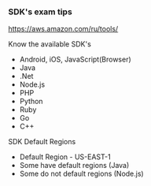### SDK's exam tips

https://aws.amazon.com/ru/tools/

Know the available SDK's
- Android, iOS, JavaScript(Browser)
- Java
- .Net
- Node.js
- PHP
- Python
- Ruby
- Go
- C++

SDK Default Regions
- Default Region - US-EAST-1
- Some have default regions (Java)
- Some do not default regions (Node.js)